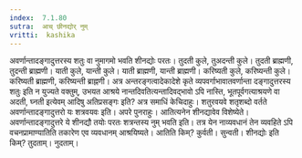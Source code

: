 ```yaml
---
index:  7.1.80
sutra:  आच् छीनद्योर् नुम्
vritti:  kashika 
---
```


अवर्णान्तादङ्गादुत्तरस्य शतुः वा नुमागमो भवति शीनद्योः परतः। तुदती कुले, तुअदन्ती कुले। तुदती ब्राह्मणी, तुदन्ती ब्राह्मणी। याती कुले, यान्ती कुले। याती ब्राह्मणी, यान्ती ब्राह्मणी। करिष्यती कुले, करिष्यन्ती कुले। करिष्यती ब्राह्मणी, करिष्यन्ती ब्राह्नणी। अत्र अन्तरङ्गत्वादेकादेशे कृते व्यपवर्गाभावातवर्णान्ता दङ्गादुत्तरस्य शतुः इति न युज्यते वक्तुम्, उभयत आश्रये नान्तदिवतित्यन्तादिवद्भावो ऽपि नास्ति, भूतपूर्वगत्याश्रयणे वा अदती, घ्नती इत्येवम् आदिषु अतिप्रसङ्गः इति? अत्र समाधिं केचिदाहुः। शतुरवयवे शतृशब्दो वर्तते अवर्णान्तादङ्गादुत्तरो यः शत्रवयवः इति। अपरे पुनराहुः। आतित्यनेन शीनद्यावेव विशेष्येते। अवर्णान्तादङ्गादुत्तरे ये शीनद्यौ तयोः परतः शत्रन्तस्य नुम् भवति इति। तत्र येन नाव्यवधानं तेन व्यवहिते ऽपि वचनप्रामाण्यातिति तकारेण एव व्यवधानम् आश्रयिष्यते। आतिति किम्? कुर्वती। सुन्वती। शीनद्योः इति किम्? तुदताम्। नुदताम्।

